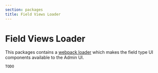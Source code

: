 ```yaml
---
section: packages
title: Field Views Loader
---
```


# Field Views Loader

This packages contains a [webpack loader](https://webpack.js.org/api/loaders) which makes the field type UI components available to the Admin UI.

```DOCS_TODO
TODO
```

